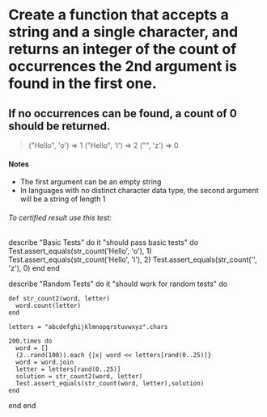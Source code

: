 # Create a function that accepts a string and a single character, and returns an integer of the count of occurrences the 2nd argument is found in the first one.

## If no occurrences can be found, a count of 0 should be returned.

>
> ("Hello", 'o')  =>  1
> ("Hello", 'l')  =>  2
> ("", 'z')       =>  0
>

#### Notes
- The first argument can be an empty string
- In languages with no distinct character data type, the second argument will be a string of length 1

###### To certified result use this test:



describe "Basic Tests" do
  it "should pass basic tests" do
    Test.assert_equals(str_count('Hello', 'o'), 1)
    Test.assert_equals(str_count('Hello', 'l'), 2)
    Test.assert_equals(str_count('', 'z'), 0)
  end
end

describe "Random Tests" do
  it "should work for random tests" do

    def str_count2(word, letter)
      word.count(letter)
    end
    
    letters = "abcdefghijklmnopqrstuvwxyz".chars
  
    200.times do 
      word = []
      (2..rand(100)).each {|x| word << letters[rand(0..25)]}
      word = word.join
      letter = letters[rand(0..25)]
      solution = str_count2(word, letter)
      Test.assert_equals(str_count(word, letter),solution)
    end
  end
end